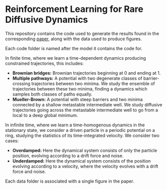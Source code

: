 # Reinforcement Learning for Rare Diffusive Dynamics
 
This repository contains the code used to generate the results found in the corresponding [paper](https://arxiv.org/abs/2105.04321), along with the data used to produce figures.

Each code folder is named after the model it contains the code for.

In finite time, where we learn a time-dependent dynamics producing constrained trajectories, this includes:
+ **Brownian bridges:** Brownian trajectories beginning at 0 and ending at 1.
+ **Multiple pathways:** A potential with two degenerate classes of barrier-crossing trajectories between two minima. We study the ensemble of trajectories between these two minima, finding a dynamics which samples both classes of paths equally.
+ **Mueller-Brown:** A potential with steep barriers and two minima connected by a shallow metastable intermediate well. We study diffusive trajectories going across the metastable intermediate well to go from a local to a deep global minimum.

In infinite time, where we learn a time-homogenous dynamics in the stationary state, we consider a driven particle in a periodic potential on a ring, studying the statistics of its time-integrated velocity. We consider two cases:
+ **Overdamped:** Here the dynamical system consists of only the particle position, evolving according to a drift force and noise.
+ **Underdamped:** Here the dynamical system consists of the position evolving according to a velocity, where the velocity evolves with a drift force and noise.

Each data folder is associated with a single figure in the paper.
